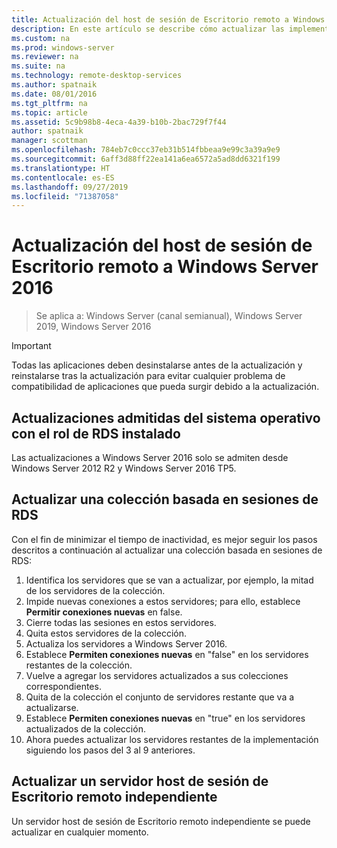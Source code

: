 ```yaml
---
title: Actualización del host de sesión de Escritorio remoto a Windows Server 2016
description: En este artículo se describe cómo actualizar las implementaciones existentes de Servicios de Escritorio remoto a Windows Server 2016.
ms.custom: na
ms.prod: windows-server
ms.reviewer: na
ms.suite: na
ms.technology: remote-desktop-services
ms.author: spatnaik
ms.date: 08/01/2016
ms.tgt_pltfrm: na
ms.topic: article
ms.assetid: 5c9b98b8-4eca-4a39-b10b-2bac729f7f44
author: spatnaik
manager: scottman
ms.openlocfilehash: 784eb7c0ccc37eb31b514fbbeaa9e99c3a39a9e9
ms.sourcegitcommit: 6aff3d88ff22ea141a6ea6572a5ad8dd6321f199
ms.translationtype: HT
ms.contentlocale: es-ES
ms.lasthandoff: 09/27/2019
ms.locfileid: "71387058"
---
```

# <a name="upgrading-your-remote-desktop-session-host-to-windows-server-2016"></a>Actualización del host de sesión de Escritorio remoto a Windows Server 2016

>Se aplica a: Windows Server (canal semianual), Windows Server 2019, Windows Server 2016

> [!IMPORTANT]
> Todas las aplicaciones deben desinstalarse antes de la actualización y reinstalarse tras la actualización para evitar cualquier problema de compatibilidad de aplicaciones que pueda surgir debido a la actualización.

## <a name="supported-os-upgrades-with-rds-role-installed"></a>Actualizaciones admitidas del sistema operativo con el rol de RDS instalado
Las actualizaciones a Windows Server 2016 solo se admiten desde Windows Server 2012 R2 y Windows Server 2016 TP5.

## <a name="upgrading-a-rds-session-based-collection"></a>Actualizar una colección basada en sesiones de RDS
Con el fin de minimizar el tiempo de inactividad, es mejor seguir los pasos descritos a continuación al actualizar una colección basada en sesiones de RDS:

1. Identifica los servidores que se van a actualizar, por ejemplo, la mitad de los servidores de la colección.
2. Impide nuevas conexiones a estos servidores; para ello, establece **Permitir conexiones nuevas** en false.
3. Cierre todas las sesiones en estos servidores. 
4. Quita estos servidores de la colección.
5. Actualiza los servidores a Windows Server 2016.
6. Establece **Permiten conexiones nuevas** en "false" en los servidores restantes de la colección.
7. Vuelve a agregar los servidores actualizados a sus colecciones correspondientes.
8. Quita de la colección el conjunto de servidores restante que va a actualizarse.
9. Establece **Permiten conexiones nuevas** en "true" en los servidores actualizados de la colección.
10. Ahora puedes actualizar los servidores restantes de la implementación siguiendo los pasos del 3 al 9 anteriores.

## <a name="upgrading-a-standalone-rd-session-host-server"></a>Actualizar un servidor host de sesión de Escritorio remoto independiente
Un servidor host de sesión de Escritorio remoto independiente se puede actualizar en cualquier momento.